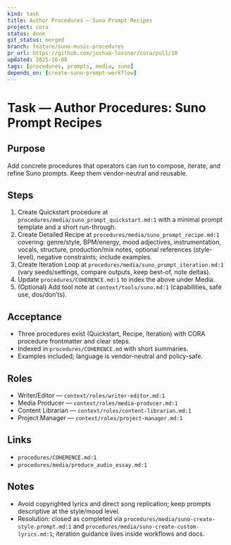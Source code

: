 ```yaml
---
kind: task
title: Author Procedures — Suno Prompt Recipes
project: cora
status: done
git_status: merged
branch: feature/suno-music-procedures
pr_url: https://github.com/joshua-lossner/cora/pull/10
updated: 2025-10-08
tags: [procedures, prompts, media, suno]
depends_on: [create-suno-prompt-workflow]
---
```


# Task — Author Procedures: Suno Prompt Recipes

## Purpose
Add concrete procedures that operators can run to compose, iterate, and refine Suno prompts. Keep them vendor-neutral and reusable.

## Steps
1) Create Quickstart procedure at `procedures/media/suno_prompt_quickstart.md:1` with a minimal prompt template and a short run-through.
2) Create Detailed Recipe at `procedures/media/suno_prompt_recipe.md:1` covering: genre/style, BPM/energy, mood adjectives, instrumentation, vocals, structure, production/mix notes, optional references (style-level), negative constraints; include examples.
3) Create Iteration Loop at `procedures/media/suno_prompt_iteration.md:1` (vary seeds/settings, compare outputs, keep best-of, note deltas).
4) Update `procedures/COHERENCE.md:1` to index the above under Media.
5) (Optional) Add tool note at `context/tools/suno.md:1` (capabilities, safe use, dos/don’ts).

## Acceptance
- Three procedures exist (Quickstart, Recipe, Iteration) with CORA procedure frontmatter and clear steps.
- Indexed in `procedures/COHERENCE.md` with short summaries.
- Examples included; language is vendor-neutral and policy-safe.

## Roles
- Writer/Editor — `context/roles/writer-editor.md:1`
- Media Producer — `context/roles/media-producer.md:1`
- Content Librarian — `context/roles/content-librarian.md:1`
- Project Manager — `context/roles/project-manager.md:1`

## Links
- `procedures/COHERENCE.md:1`
- `procedures/media/produce_audio_essay.md:1`

## Notes
- Avoid copyrighted lyrics and direct song replication; keep prompts descriptive at the style/mood level.
- Resolution: closed as completed via `procedures/media/suno-create-style-prompt.md:1` and `procedures/media/suno-create-custom-lyrics.md:1`; iteration guidance lives inside workflows and docs.
